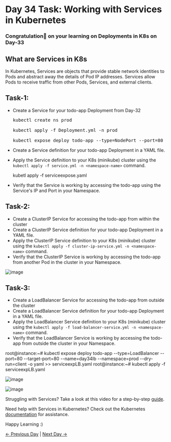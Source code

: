 # Day 34 Task: Working with Services in Kubernetes

### Congratulation🎊 on your learning on Deployments in K8s on Day-33

## What are Services in K8s

In Kubernetes, Services are objects that provide stable network identities to Pods and abstract away the details of Pod IP addresses. Services allow Pods to receive traffic from other Pods, Services, and external clients.

## Task-1:

- Create a Service for your todo-app Deployment from Day-32
  <pre>
  kubectl create ns prod
  
  kubectl apply -f Deployment.yml -n prod

  kubectl expose deploy todo-app --type=NodePort --port=80 --target-port=8080 --name=day34 --namespace=prod --dry-run=client -o yaml >> serviceexpose.yml
  </pre>
- Create a Service definition for your todo-app Deployment in a YAML file.
  
- Apply the Service definition to your K8s (minikube) cluster using the `kubectl apply -f service.yml -n <namespace-name>` command.

  kubetl apply -f serviceexpose.yaml
  
- Verify that the Service is working by accessing the todo-app using the Service's IP and Port in your Namespace.

## Task-2:

- Create a ClusterIP Service for accessing the todo-app from within the cluster
- Create a ClusterIP Service definition for your todo-app Deployment in a YAML file.
- Apply the ClusterIP Service definition to your K8s (minikube) cluster using the `kubectl apply -f cluster-ip-service.yml -n <namespace-name>` command.
- Verify that the ClusterIP Service is working by accessing the todo-app from another Pod in the cluster in your Namespace.

![image](https://github.com/kmahendra999/90DaysOfDevOps/assets/9668316/797f36c5-4a71-464a-be1a-5c7239d0d6bd)


## Task-3:

- Create a LoadBalancer Service for accessing the todo-app from outside the cluster
- Create a LoadBalancer Service definition for your todo-app Deployment in a YAML file.
- Apply the LoadBalancer Service definition to your K8s (minikube) cluster using the `kubectl apply -f load-balancer-service.yml -n <namespace-name>` command.
- Verify that the LoadBalancer Service is working by accessing the todo-app from outside the cluster in your Namespace.

root@instance:~# kubectl expose deploy todo-app --type=LoadBalancer --port=80 --target-port=80 --name=day34lb --namespace=prod --dry-run=client -o yaml >> serviceexpLB.yaml
root@instance:~# kubectl apply -f serviceexpLB.yaml 


![image](https://github.com/kmahendra999/90DaysOfDevOps/assets/9668316/63c12b31-9a7e-4999-950e-4447db47efc2)

![image](https://github.com/kmahendra999/90DaysOfDevOps/assets/9668316/700a050e-0ee3-4cc6-8bce-4d29c855afaa)



Struggling with Services? Take a look at this video for a step-by-step [guide](https://youtu.be/OJths_RojFA).

Need help with Services in Kubernetes? Check out the Kubernetes [documentation](https://kubernetes.io/docs/concepts/services-networking/service/) for assistance.

Happy Learning :)

[← Previous Day](../day33/README.md) | [Next Day →](../day35/README.md)
